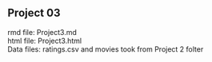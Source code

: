 ## Project 03  
rmd file: Project3.md  
html file: Project3.html  
Data files: ratings.csv and movies took from Project 2 folter
